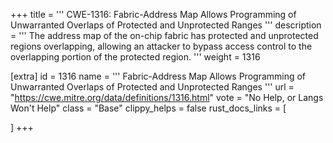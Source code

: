 +++
title = '''
CWE-1316: Fabric-Address Map Allows Programming of Unwarranted Overlaps of Protected and Unprotected Ranges
'''
description	= '''
The address map of the on-chip fabric has protected and unprotected regions overlapping, allowing an attacker to bypass access control to the overlapping portion of the protected region.
'''
weight = 1316

[extra]
id = 1316
name = '''
Fabric-Address Map Allows Programming of Unwarranted Overlaps of Protected and Unprotected Ranges
'''
url = "https://cwe.mitre.org/data/definitions/1316.html"
vote = "No Help, or Langs Won't Help"
class = "Base"
clippy_helps = false
rust_docs_links = [
	
]
+++
